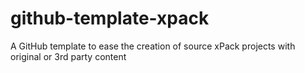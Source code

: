 # github-template-xpack
A GitHub template to ease the creation of source xPack projects with original or 3rd party content
